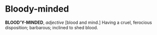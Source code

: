 # Bloody-minded

**BLOOD'Y-MINDED**, _adjective_ \[blood and mind.\] Having a cruel, ferocious disposition; barbarous; inclined to shed blood.